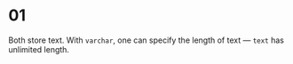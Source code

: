 # 01

Both store text. With `varchar`, one can specify the length of text — `text` has unlimited length.
